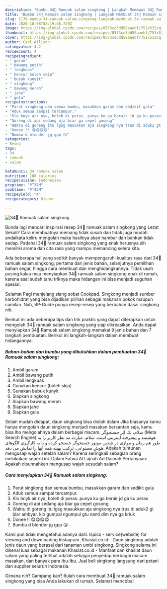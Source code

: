 ```yaml
---
description: "Bumbu 34🍒 Ramuak salam singkong | Langkah Membuat 34🍒 Ramuak salam singkong Yang Bikin Ngiler"
title: "Bumbu 34🍒 Ramuak salam singkong | Langkah Membuat 34🍒 Ramuak salam singkong Yang Bikin Ngiler"
slug: 1170-bumbu-34-ramuak-salam-singkong-langkah-membuat-34-ramuak-salam-singkong-yang-bikin-ngiler
date: 2020-10-08T08:19:58.729Z
image: https://img-global.cpcdn.com/recipes/0573ce3dd58aaebf/751x532cq70/34🍒-ramuak-salam-singkong-foto-resep-utama.jpg
thumbnail: https://img-global.cpcdn.com/recipes/0573ce3dd58aaebf/751x532cq70/34🍒-ramuak-salam-singkong-foto-resep-utama.jpg
cover: https://img-global.cpcdn.com/recipes/0573ce3dd58aaebf/751x532cq70/34🍒-ramuak-salam-singkong-foto-resep-utama.jpg
author: Carl Allison
ratingvalue: 4.2
reviewcount: 4
recipeingredient:
- " garam"
- " bawang putih"
- " lengkuas"
- " kencur boleh skip"
- " bubuk kunyit"
- " singkong"
- " bawang merah"
- " jahe"
- " gula"
recipeinstructions:
- "Parut singkong dan semua bumbu, masukkan garam dan sedikit gula"
- "Aduk semua sampai tercampur."
- "Klo bnyk air nya, boleh di peras. punya ku ga berair jd ga ku peras"
- "Goreng di api sedang aja biar ga cepet gosong"
- "Waktu di goreng itu lgsg masukkan aja singkong nya trus di aduk2 gt biar ambyar. klo gumpal ngumpul gtu nanti dlm nya ga kriuk"
- "Donee !! 😋😋😋😋"
- "Bumbu d blender jg gpp 😘"
categories:
- Resep
tags:
- 34
- ramuak
- salam

katakunci: 34 ramuak salam 
nutrition: 188 calories
recipecuisine: Indonesian
preptime: "PT37M"
cooktime: "PT42M"
recipeyield: "4"
recipecategory: Dinner

---
```



![34🍒 Ramuak salam singkong](https://img-global.cpcdn.com/recipes/0573ce3dd58aaebf/751x532cq70/34🍒-ramuak-salam-singkong-foto-resep-utama.jpg)

Bunda lagi mencari inspirasi resep 34🍒 ramuak salam singkong yang Lezat Sekali? Cara membuatnya memang tidak susah dan tidak juga mudah. andaikata keliru mengolah maka hasilnya akan hambar dan bahkan tidak sedap. Padahal 34🍒 ramuak salam singkong yang enak harusnya sih memiliki aroma dan cita rasa yang mampu memancing selera kita.

Ada beberapa hal yang sedikit banyak mempengaruhi kualitas rasa dari 34🍒 ramuak salam singkong, pertama dari jenis bahan, selanjutnya pemilihan bahan segar, hingga cara membuat dan menghidangkannya. Tidak usah pusing kalau mau menyiapkan 34🍒 ramuak salam singkong enak di rumah, karena asal sudah tahu triknya maka hidangan ini bisa menjadi suguhan spesial.

Selamat Pagi menjelang siang sobat Cookpad. Singkong menjadi sumber karbohidrat yang bisa dijadikan pilihan sebagai makanan pokok maupun camilan. Nah, BP-Guide punya resep-resep yang berbahan dasar singkong nih.


Berikut ini ada beberapa tips dan trik praktis yang dapat diterapkan untuk mengolah 34🍒 ramuak salam singkong yang siap dikreasikan. Anda dapat menyiapkan 34🍒 Ramuak salam singkong memakai 9 jenis bahan dan 7 langkah pembuatan. Berikut ini langkah-langkah dalam membuat hidangannya.

<!--inarticleads1-->

##### Bahan-bahan dan bumbu yang dibutuhkan dalam pembuatan 34🍒 Ramuak salam singkong:

1. Ambil  garam
1. Ambil  bawang putih
1. Ambil  lengkuas
1. Gunakan  kencur (boleh skip)
1. Gunakan  bubuk kunyit
1. Siapkan  singkong
1. Siapkan  bawang merah
1. Siapkan  jahe
1. Siapkan  gula


Selain mudah didapat, daun singkong bisa diolah dalam Jika biasanya kamu hanya mengolah daun singkong menjadi masakan bersantan saja, kamu bisa lho mengolahnya dalam berbagai macam. سلام، یک ابَر جستجوگر (Meta Search Engine) هوشمند و پیشرفته اینترنتی است. سلام، عبارت مد نظر کاربر را به طور هم زمان و موازی در چندین موتور جستجوگر جستجو کرده و با به کارگیری الگوهای هوش مصنوعی، ترکیب بهینه همه آنها را نمایش می دهد. Adakah tuntunan mengusap wajah setelah salam? Karena seringkali sebagian orang melakukan seperti ini. Dalam Fatwa Al Lajnah Ad Daimah Pertanyaan: Apakah disunnahkan mengusap wajah sesudah salam? 

<!--inarticleads2-->

##### Cara menyiapkan 34🍒 Ramuak salam singkong:

1. Parut singkong dan semua bumbu, masukkan garam dan sedikit gula
1. Aduk semua sampai tercampur.
1. Klo bnyk air nya, boleh di peras. punya ku ga berair jd ga ku peras
1. Goreng di api sedang aja biar ga cepet gosong
1. Waktu di goreng itu lgsg masukkan aja singkong nya trus di aduk2 gt biar ambyar. klo gumpal ngumpul gtu nanti dlm nya ga kriuk
1. Donee !! 😋😋😋😋
1. Bumbu d blender jg gpp 😘


Kami pun tidak mengetahui adanya dalil. Ispics - service(website) for viewing and downloading Instagram. Khasiat.co.id - Daun singkong adalah jenis daun yang berasal dari tanaman umbi singkong. Singkong selama ini dikenal luas sebagai makanan Khasiat.co.id - Manfaat dan khasiat daun salam yang paling terlihat adalah sebagai penyedap berbagai macam masakan, dan banyak para ibu-ibu. Jual beli singkong langsung dari petani dan supplier seluruh indonesia. 

Gimana nih? Gampang kan? Itulah cara membuat 34🍒 ramuak salam singkong yang bisa Anda lakukan di rumah. Selamat mencoba!
